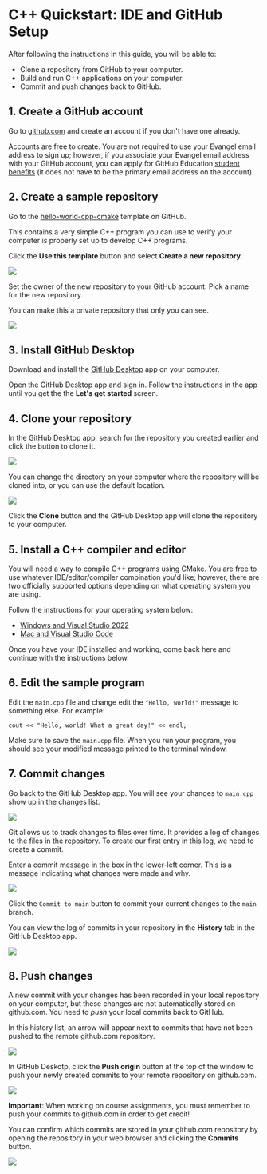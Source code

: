 # C++ Quickstart: IDE and GitHub Setup

After following the instructions in this guide, you will be able to:

- Clone a repository from GitHub to your computer.
- Build and run C++ applications on your computer.
- Commit and push changes back to GitHub.

## 1. Create a GitHub account

Go to [github.com](https://github.com) and create an account if you don't have one already.

Accounts are free to create. You are not required to use your Evangel email address to sign up; however, if you associate your Evangel email address with your GitHub account, you can apply for GitHub Education [student benefits](https://education.github.com/pack) (it does not have to be the primary email address on the account).

## 2. Create a sample repository

Go to the [hello-world-cpp-cmake](https://github.com/eu-cpsc/hello-world-cpp-cmake) template on GitHub.

This contains a very simple C++ program you can use to verify your computer is properly set up to develop C++ programs.

Click the **Use this template** button and select **Create a new repository**.

![](./img/github-template-create-repo.png)

Set the owner of the new repository to your GitHub account. Pick a name for the new repository.

You can make this a private repository that only you can see.

![](./img/github-template-create-repo-2.png)

## 3. Install GitHub Desktop

Download and install the [GitHub Desktop](https://github.com/apps/desktop) app on your computer.

Open the GitHub Desktop app and sign in. Follow the instructions in the app until you get the the **Let's get started** screen.

## 4. Clone your repository

In the GitHub Desktop app, search for the repository you created earlier and click the button to clone it.

![](./img/github-desktop-clone.png)

You can change the directory on your computer where the repository will be cloned into, or you can use the default location.

![](./img/github-desktop-clone-dialog.png)

Click the **Clone** button and the GitHub Desktop app will clone the repository to your computer.

## 5. Install a C++ compiler and editor

You will need a way to compile C++ programs using CMake. You are free to use whatever IDE/editor/compiler combination you'd like; however, there are two officially supported options depending on what operating system you are using.

Follow the instructions for your operating system below:

- [Windows and Visual Studio 2022](./ide-windows-vs.md)
- [Mac and Visual Studio Code](./ide-mac-vscode.md)

Once you have your IDE installed and working, come back here and continue with the instructions below.

## 6. Edit the sample program

Edit the `main.cpp` file and change edit the `"Hello, world!"` message to something else. For example:

```
cout << "Hello, world! What a great day!" << endl;
```

Make sure to save the `main.cpp` file. When you run your program, you should see your modified message printed to the terminal window.

## 7. Commit changes

Go back to the GitHub Desktop app. You will see your changes to `main.cpp` show up in the changes list.

![](./img/github-desktop-changes.png)

Git allows us to track changes to files over time. It provides a log of changes to the files in the repository. To create our first entry in this log, we need to create a commit.

Enter a commit message in the box in the lower-left corner. This is a message indicating what changes were made and why.

![](./img/github-desktop-commit.png)

Click the `Commit to main` button to commit your current changes to the `main` branch.

You can view the log of commits in your repository in the **History** tab in the GitHub Desktop app.

![](./img/github-desktop-history.png)

## 8. Push changes

A new commit with your changes has been recorded in your local repository on your computer, but these changes are not automatically stored on github.com. You need to _push_ your local commits back to GitHub.

In this history list, an arrow will appear next to commits that have not been pushed to the remote github.com repository.

![](./img/github-desktop-not-pushed.png)

In GitHub Deskotp, click the **Push origin** button at the top of the window to push your newly created commits to your remote repository on github.com.

![](./img/github-desktop-push.png)

**Important**: When working on course assignments, you must remember to push your commits to github.com in order to get credit!

You can confirm which commits are stored in your github.com repository by opening the repository in your web browser and clicking the **Commits** button.

![](./img/github-commits-button.png)
